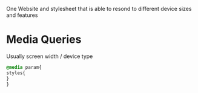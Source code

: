 One Website and stylesheet that is able to resond to different device sizes and features

# Media Queries
Usually screen width / device type

```css
@media param{
styles{
}
}
```

```css


```
